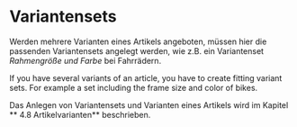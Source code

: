 # Variantensets

Werden mehrere Varianten eines Artikels angeboten, müssen hier die passenden Variantensets angelegt werden, wie z.B. ein Variantenset *Rahmengröße und Farbe* bei Fahrrädern.

If you have several variants of an article, you have to create fitting variant sets. For example a set including the frame size and color of bikes.

Das Anlegen von Variantensets und Varianten eines Artikels wird im Kapitel ** 4.8 Artikelvarianten** beschrieben.